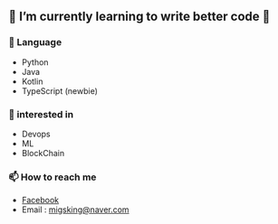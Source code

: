 ## 🌱 I’m currently learning to write better code 🤔<br/>

### 🌌 Language
- Python
- Java
- Kotlin
- TypeScript (newbie)

### 🚀 interested in
- Devops
- ML
- BlockChain

### 📫 How to reach me
- [Facebook](https://www.facebook.com/profile.php?id=100013853323193)
- Email : migsking@naver.com
